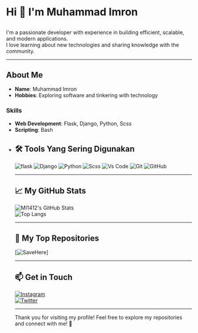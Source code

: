 <!-- Introduction -->
# Hi 👋 I'm Muhammad Imron
##
I'm a passionate developer with experience in building efficient, scalable, and modern applications.  
I love learning about new technologies and sharing knowledge with the community.

---

<!-- Bio -->
## About Me  
- **Name**: Muhammad Imron  
- **Hobbies**: Exploring software and tinkering with technology  

### Skills  
- **Web Development**: Flask, Django, Python, Scss
- **Scripting**: Bash
- <!--**Data Science**: Python, Pandas, Machine Learning   

---

<!-- Tools -->
## 🛠 Tools Yang Sering Digunakan
![flask](https://img.shields.io/badge/-Flask-FFFFFF?style=flat-square&logo=flask&logoColor=black)
![Django](https://img.shields.io/badge/-Django-0b0b0b?style=flat-square&logo=django&logoColor=green)
![Python](https://img.shields.io/badge/-Python-3776AB?style=flat-square&logo=python&logoColor=white)
![Scss](https://img.shields.io/badge/-Scss-FFFFFF?style=flat-square&logo=sass)
![Vs Code](https://img.shields.io/badge/-VS%20Code-007ACC?style=flat-square&logo=visual-studio-code&logoColor=white)
![Git](https://img.shields.io/badge/-Git-FFFFF0?style=flat-square&logo=git)
![GitHub](https://img.shields.io/badge/-Github-0b0b0b?style=flat-square&logo=github)

---

<!-- GitHub Stats -->
## 📈 My GitHub Stats  
![MI1412's GitHub Stats](https://github-readme-stats.vercel.app/api?username=mi1412&show_icons=true&hide_title=true&theme=radical)  
![Top Langs](https://github-readme-stats.vercel.app/api/top-langs/?username=mi1412&layout=compact&theme=radical)

---

<!-- Top Repositories -->
## 🌟 My Top Repositories  
[![SaveHere](https://github-readme-stats.vercel.app/api/pin/?username=mi1412&repo=Script-shell&theme=radical)]

---

<!-- Connect with me -->
## 📫 Get in Touch  
[![Instagram](https://img.shields.io/badge/-Instagram-E4405F?style=flat-square&logo=instagram&logoColor=white)](https://www.instagram.com/imron_dev/)  
[![Twitter](https://img.shields.io/badge/-X-FFFFFF?style=flat-square&logo=x&logoColor=black)](https://x.com/imronm1309)  

---

Thank you for visiting my profile! Feel free to explore my repositories and connect with me! 🚀
